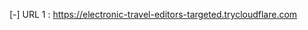 [-] URL 1 : https://electronic-travel-editors-targeted.trycloudflare.com                                            
                                                                                            
